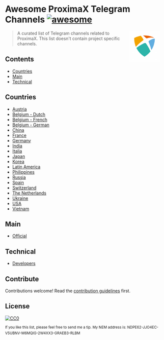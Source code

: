 # Awesome ProximaX Telegram Channels [![awesome](https://awesome.re/badge.svg)](https://awesome.re)

[<img src="https://github.com/Sateetje/awesome-proximax-telegram/blob/master/awesome-proximax.png" align="right" width="100">](https://proximax.io/)

> A curated list of Telegram channels related to ProximaX. This list doesn't contain project specific channels.

## Contents
* [Countries](#countries)
* [Main](#main)
* [Technical](#technical)

## Countries
* [Austria](https://t.me/proximaxiogerman)
* [Belgium - Dutch](https://t.me/proximaxdutch)
* [Belgium - French](https://t.me/proximaxfrance)
* [Belgium - German](https://t.me/proximaxiogerman)
* [China](https://t.me/proximaxiochina)
* [France](https://t.me/proximaxfrance)
* [Germany](https://t.me/proximaxiogerman)
* [India](https://t.me/proximaxioindia)
* [Italia](https://t.me/proximaxitalia)
* [Japan](https://t.me/proximaxiojapan)
* [Korea](https://t.me/koreaproximax)
* [Latin America](https://t.me/proximaxiolatinamerica)
* [Philippines](https://t.me/proximaxiophilippines)
* [Russia](https://t.me/proximaxru)
* [Spain](https://t.me/proximaxiospain)
* [Switzerland](https://t.me/proximaxiogerman)
* [The Netherlands](https://t.me/proximaxdutch)
* [Ukraine](https://t.me/proximaxua)
* [USA](https://t.me/proximaxiousa)
* [Vietnam](https://t.me/proximaxiovietnam)

## Main
* [Official](https://t.me/proximaxio)

## Technical
* [Developers](https://t.me/proximax_devs)

## Contribute
Contributions welcome! Read the [contribution guidelines](https://github.com/Sateetje/awesome-proximax-telegram/blob/master/contributing.md) first.

## License
[![CC0](http://mirrors.creativecommons.org/presskit/buttons/88x31/svg/cc-zero.svg)](https://creativecommons.org/publicdomain/zero/1.0/)

<sup>If you like this list, please feel free to send me a tip. My NEM address is: NDPE62-JJO4EC-V5UBNV-M6MQIG-2W4XX3-GRAEB3-RLBM</sup>
